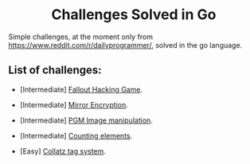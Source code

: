<h1 align="center">Challenges Solved in Go</h1>

Simple challenges, at the moment only from https://www.reddit.com/r/dailyprogrammer/, solved in the go language.

## List of challenges:

* [Intermediate] [Fallout Hacking Game](./238-FalloutHacking).

* [Intermediate] [Mirror Encryption](./269-MirrorEncryption).

* [Intermediate] [PGM Image manipulation](./313-PGM).

* [Intermediate] [Counting elements](./317-Elements).

* [Easy] [Collatz tag system](./317-Collatz).

